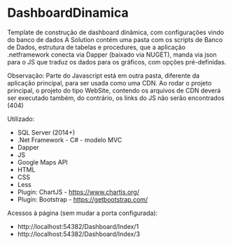 # DashboardDinamica
 Template de construção de dashboard dinâmica, com configurações vindo do banco de dados
 A Solution contém uma pasta com os scripts de Banco de Dados, estrutura de tabelas e procedures, que a aplicação .netframework conecta via Dapper (baixado via NUGET), manda via json para o JS que traduz os dados para os gráficos, com opções pré-definidas.
 
 Observação: Parte do Javascript está em outra pasta, diferente da aplicação principal, para ser usada como uma CDN. Ao rodar o projeto principal, o projeto do tipo WebSite, contendo os arquivos de CDN deverá ser executado também, do contrário, os links do JS não serão encontrados (404)

Utilizado:

* SQL Server (2014+)
* .Net Framework - C# - modelo MVC
* Dapper
* JS
* Google Maps API
* HTML
* CSS
* Less
* Plugin: ChartJS - https://www.chartjs.org/
* Plugin: Bootstrap - https://getbootstrap.com/

Acessos à página (sem mudar a porta configurada):

* http://localhost:54382/Dashboard/Index/1
* http://localhost:54382/Dashboard/Index/3
